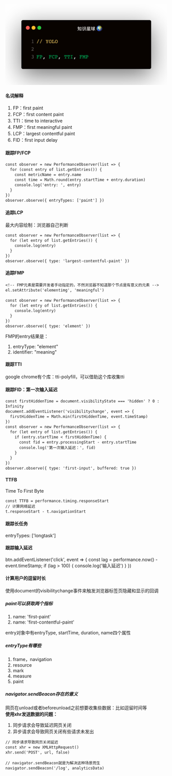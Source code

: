 
![](1.jpeg)

#### 名词解释
1. FP：first paint
2. FCP：first content paint
3. TTI：time to interactive
4. FMP：first meaningful paint
5. LCP：largest contentful paint
6. FID：first input delay

#### 跟踪FP/FCP
```
const observer = new PerformanceObserver(list => {
  for (const entry of list.getEntries()) {
    const metricName = entry.name
    const time = Math.round(entry.startTime + entry.duration)
    console.log('entry: ', entry)
  }
})
observer.observe({ entryTypes: ['paint'] })
```   

#### 追踪LCP
最大内容绘制：浏览器自己判断
```
const observer = new PerformanceObserver(list => {
  for (let entry of list.getEntries()) {
    console.log(entry)
  }
})
observer.observe({ type: 'largest-contentful-paint' })
```   

#### 追踪FMP
```
<!-- FMP元素是需要开发者手动指定的，不然浏览器不知道那个节点是有意义的元素 -->
el.setAttribute('elementimg', 'meaningful')

const observer = new PerformanceObserver(list => {
  for (let entry of list.getEntries()) {
    console.log(entry)
  }
})
observer.observe({ type: 'element' })
```   

FMP的entry结果是：
1. entryType: "element"
2. identifier: "meaning"

#### 跟踪TTI
google chrome有个库：tti-polyfill，可以借助这个库收集tti

#### 跟踪FID：第一次输入延迟
```
const firstHiddenTime = document.visibilityState === 'hidden' ? 0 : Infinity
document.addEventListener('visibilitychange', event => {
  firstHiddenTime = Math.min(firstHiddenTime, event.timeStamp)
})
const observer = new PerformanceObserver(list => {
  for (let entry of list.getEntries()) {
    if (entry.startTime < firstHiddenTime) {
      const fid = entry.processingStart - entry.startTime
      console.log('第一次输入延迟：', fid)
    }
  }
})
observer.observe({ type: 'first-input', buffered: true })
```   

#### TTFB
Time To First Byte
```
const TTFB = performance.timing.responseStart
// 计算网络延迟
t.responseStart - t.navigationStart
```

#### 跟踪长任务
entryTypes: ['longtask']

#### 跟踪输入延迟
btn.addEventListener('click', event => {
  const lag = performance.now() - event.timeStamp;
  if (lag > 100) {
    console.log('输入延迟')
  }
})

#### 计算用户的逗留时长
使用document的visibilitychange事件来触发浏览器标签页隐藏和显示的回调

##### paint可以获取两个指标
1. name: 'first-paint'
2. name: 'first-contentful-paint'   

entry对象中有entryType, startTime, duration, name四个属性

##### entryType有哪些
1. frame，navigation
2. resource
3. mark
4. measure
5. paint   

##### navigator.sendBeacon存在的意义
网页在unload或者beforeunload之前想要收集些数据：比如逗留时间等   
**使用xhr发送数据的问题：**   
1. 同步请求会导致延迟网页关闭
2. 异步请求会导致网页关闭有些请求未发出
```
// 同步请求导致网页关闭延迟
const xhr = new XMLHttpRequest()
xhr.send('POST', url, false)

// navigator.sendBeacon就是为解决这种场景而生
navigator.sendBeacon('/log', analyticsData)
```